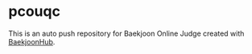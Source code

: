 # pcouqc
This is an auto push repository for Baekjoon Online Judge created with [BaekjoonHub](https://github.com/BaekjoonHub/BaekjoonHub).
